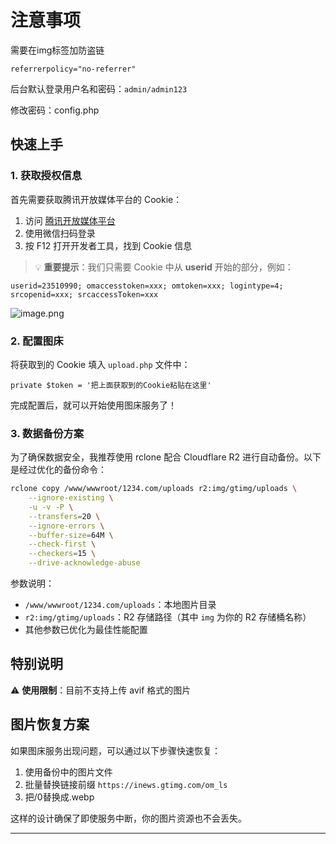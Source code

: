 # 注意事项

需要在img标签加防盗链

```
referrerpolicy="no-referrer"
```



后台默认登录用户名和密码：`admin/admin123`

修改密码：config.php

## 快速上手

### 1. 获取授权信息

首先需要获取腾讯开放媒体平台的 Cookie：

1. 访问 [腾讯开放媒体平台](https://om.qq.com/userAuth/index)
2. 使用微信扫码登录
3. 按 F12 打开开发者工具，找到 Cookie 信息

> 💡 **重要提示**：我们只需要 Cookie 中从 **userid** 开始的部分，例如：
```
userid=23510990; omaccesstoken=xxx; omtoken=xxx; logintype=4; srcopenid=xxx; srcaccessToken=xxx
```
![image.png](https://inews.gtimg.com/om_ls/OOPlRSNvyB3i378FYznc9jSaGzgK0osWYf0ZpJ4-71OfQAA/0)


### 2. 配置图床

将获取到的 Cookie 填入 `upload.php` 文件中：

```php:upload.php
private $token = '把上面获取到的Cookie粘贴在这里'
```

完成配置后，就可以开始使用图床服务了！

### 3. 数据备份方案

为了确保数据安全，我推荐使用 rclone 配合 Cloudflare R2 进行自动备份。以下是经过优化的备份命令：

```bash
rclone copy /www/wwwroot/1234.com/uploads r2:img/gtimg/uploads \
    --ignore-existing \
    -u -v -P \
    --transfers=20 \
    --ignore-errors \
    --buffer-size=64M \
    --check-first \
    --checkers=15 \
    --drive-acknowledge-abuse
```

参数说明：
- `/www/wwwroot/1234.com/uploads`：本地图片目录
- `r2:img/gtimg/uploads`：R2 存储路径（其中 `img` 为你的 R2 存储桶名称）
- 其他参数已优化为最佳性能配置

## 特别说明

⚠️ **使用限制**：目前不支持上传 avif 格式的图片


## 图片恢复方案

如果图床服务出现问题，可以通过以下步骤快速恢复：

1. 使用备份中的图片文件
2. 批量替换链接前缀 `https://inews.gtimg.com/om_ls`
3. 把/0替换成.webp

这样的设计确保了即使服务中断，你的图片资源也不会丢失。

---